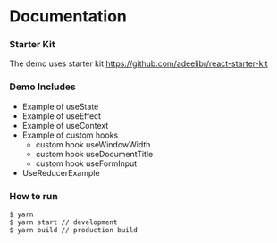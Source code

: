 # Documentation

### Starter Kit
The demo uses starter kit https://github.com/adeelibr/react-starter-kit

### Demo Includes
* Example of useState
* Example of useEffect
* Example of useContext
* Example of custom hooks
  * custom hook useWindowWidth 
  * custom hook useDocumentTitle 
  * custom hook useFormInput 
* UseReducerExample

### How to run

```
$ yarn 
$ yarn start // development
$ yarn build // production build
```